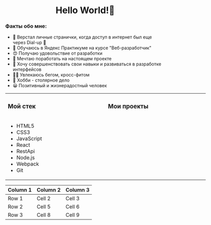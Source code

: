 <h1  align="center" >Hello World!👋 </h1>

<h3>Факты обо мне:</h3>
<ul>
  <li>🔗 Верстал личные странички, когда доступ в интернет был еще через Dial-up 🐢</li>
  <li>📘 Обучаюсь в Яндекс Практикуме на курсе "Веб-разработчик"</li>
  <li>😍 Получаю удовольствие от разработки</li>
  <li>🎯 Мечтаю поработать на настоящем проекте</li>
  <li>🧱 Хочу совершенствовать свои навыки и развиваться в разработке интерфейсов</li>
  <li>🏃🏼 Увлекаюсь бегом, кросс-фитом</li>
  <li>📐 Хобби - столярное дело</li>
  <li>😀 Позитивный и жизнерадостный человек</li>
</ul>

<table style = "width:1080" align="center">
  <tr>
    <td style="width: 300"><h3 >Мой стек</h3></td>
    <td style="width: 300"><h3 >Мои проекты</h3></td>
  </tr>
  <tr>
    <td>
      <ul>
        <li>HTML5</li>
        <li>CSS3</li>
        <li>JavaScript</li>
        <li>React</li>
        <li>RestApi</li>
        <li>Node.js</li>
        <li>Webpack</li>
        <li>Git</li>
      </ul>
    </td>
    <td></td>
  </tr>
</table>

 
| Column 1 | Column 2 | Column 3 |
|----------|----------|----------|
| Row 1    | Cell 2   | Cell 3   |
| Row 2    | Cell 5   | Cell 6   |
| Row 3    | Cell 8   | Cell 9   ||
